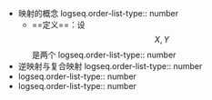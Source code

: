 - 映射的概念
  logseq.order-list-type:: number
	- ==定义==：设 $$X,Y$$是两个
	  logseq.order-list-type:: number
- 逆映射与复合映射
  logseq.order-list-type:: number
- logseq.order-list-type:: number
- logseq.order-list-type:: number